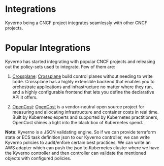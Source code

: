 # Integrations

Kyverno being a CNCF project integrates seamlessly with other CNCF projects. 

# Popular Integrations

Kyverno has started integrating with popular CNCF projects and releasing out the policy-sets used to integrate. Few of them are:
1. [Crossplane](./01-crossplane/README.md): [Crossplane](https://www.crossplane.io/) build control planes without needing to write code. Crossplane has a highly extensible backend that enables you to orchestrate applications and infrastructure no matter where they run, and a highly configurable frontend that lets you define the declarative API it offers. 

2. [OpenCost](./02-opencost/README.md): [OpenCost](https://www.opencost.io/) is a vendor-neutral open source project for measuring and allocating infrastructure and container costs in real time. Built by Kubernetes experts and supported by Kubernetes practitioners, OpenCost shines a light into the black box of Kubernetes spend.

**Note**: Kyverno is a JSON validating engine. So if we can provide terraform state or ECS task definition json to our Kyverno controller, we can write Kyverno policies to audit/enfore certain best practices. We can write an AWS adapter which can push the json to Kubernetes cluster where we have the Kyverno controller and then controller can validate the mentioned objects with configured policies.
